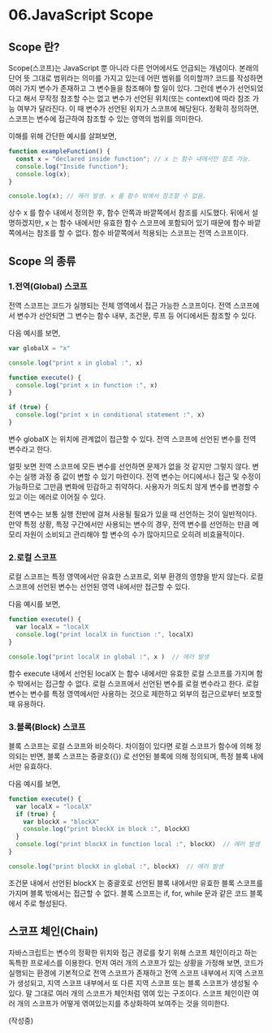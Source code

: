 # 06.JavaScript Scope

## Scope 란?
Scope(스코프)는 JavaScript 뿐 아니라 다른 언어에서도 언급되는 개념이다. 본래의 단어 뜻 그대로 범위라는 의미를 가지고 있는데 어떤 범위를 
의미할까? 코드를 작성하면 여러 가지 변수가 존재하고 그 변수들을 참조해야 할 일이 있다. 그런데 변수가 선언되었다고 해서 무작정 참조할 수는 
없고 변수가 선언된 위치(또는 context)에 따라 참조 가능 여부가 달라진다. 이 때 변수가 선언된 위치가 스코프에 해당된다. 정확히 정의하면, 
스코프는 변수에 접근하여 참조할 수 있는 영역의 범위를 의미한다.

이해를 위해 간단한 예시를 살펴보면,

```.js
function exampleFunction() {
  const x = "declared inside function"; // x 는 함수 내에서만 참조 가능.
  console.log("Inside function");
  console.log(x);
}

console.log(x); // 에러 발생. x 를 함수 밖에서 참조할 수 없음.
```

상수 x 를 함수 내에서 정의한 후, 함수 안쪽과 바깥쪽에서 참조를 시도했다. 뒤에서 설명하겠지만, x 는 함수 내에서만 유효한 함수 스코프에 포함되어 
있기 때문에 함수 바깥쪽에서는 참조를 할 수 없다. 함수 바깥쪽에서 적용되는 스코프는 전역 스코프이다.

## Scope 의 종류

### 1.전역(Global) 스코프
전역 스코프는 코드가 실행되는 전체 영역에서 접근 가능한 스코프이다. 전역 스코프에서 변수가 선언되면 그 변수는 함수 내부, 조건문, 루프 등 어디에서든 참조할 수 있다.

다음 예시를 보면,

```.js
var globalX = "x"

console.log("print x in global :", x)

function execute() {
  console.log("print x in function :", x)
}

if (true) {
  console.log("print x in conditional statement :", x)
}
```

변수 globalX 는 위치에 관계없이 접근할 수 있다. 전역 스코프에 선언된 변수를 전역 변수라고 한다.

얼핏 보면 전역 스코프에 모든 변수를 선언하면 문제가 없을 것 같지만 그렇지 않다. 변수는 실행 과정 중 값이 
변할 수 있기 마련이다. 전역 변수는 어디에서나 접근 및 수정이 가능하므로 그만큼 변화에 민감하고 취약하다. 
사용자가 의도치 않게 변수를 변경할 수 있고 이는 에러로 이어질 수 있다.

전역 변수는 보통 실행 전반에 걸쳐 사용될 필요가 있을 때 선언하는 것이 일반적이다. 만약 특정 상황, 특정 구간에서만 사용되는 변수의 경우, 전역 변수를 선언하는 만큼 메모리 자원이 소비되고 관리해야 할 변수의 수가 많아지므로 오히려 비효율적이다.

### 2.로컬 스코프
로컬 스코프는 특정 영역에서만 유효한 스코프로, 외부 환경의 영향을 받지 않는다. 로컬 스코프에 선언된 변수는 선언된 영역 내에서만 접근할 수 있다.

다음 예시를 보면,

```.js
function execute() {
  var localX = "localX
  console.log("print localX in function :", localX)
}

console.log("print localX in global :", x )  // 에러 발생
```

함수 execute 내에서 선언된 localX 는 함수 내에서만 유효한 로컬 스코프를 가지며 함수 밖에서는 접근할 수 없다. 로컬 스코프에서 선언된 변수를 로컬 변수라고 한다. 로컬 변수는 변수를 특정 영역에서만 사용하는 것으로 제한하고 외부의 접근으로부터 보호할 때 유용하다. 

### 3.블록(Block) 스코프
블록 스코프는 로컬 스코프와 비슷하다. 차이점이 있다면 로컬 스코프가 함수에 의해 정의되는 반면, 블록 스코프는 중괄호({}) 로 선언된 블록에 의해 정의되며, 특정 블록 내에서만 유효하다.

다음 예시를 보면,

```.js
function execute() {
  var localX = "localX"
  if (true) {
    var blockX = "blockX"
    console.log("print blockX in block :", blockX)
  }
  console.log("print blockX in function local :", blockX)  // 에러 발생
}

console.log("print blockX in global :", blockX)  // 에러 발생
```

조건문 내에서 선언된 blockX 는 중괄호로 선언된 블록 내에서만 유효한 블록 스코프를 가지며 블록 밖에서는 접근할 수 없다. 블록 스코프는 if, for, while 문과 같은 코드 블록에서 주로 형성된다.

## 스코프 체인(Chain)
자바스크립트는 변수의 정확한 위치와 접근 경로를 찾기 위해 스코프 체인이라고 하는 독특한 프로세스를 이용한다. 먼저 여러 개의 스코프가 있는 상황을 가정해 보면, 코드가 실행되는 환경에 기본적으로 전역 스코프가 존재하고 전역 스코프 내부에서 지역 스코프가 생성되고, 지역 스코프 내부에서 또 다른 지역 스코프 또는 블록 스코프가 생성될 수 있다. 말 그대로 여러 개의 스코프가 체인처럼 엮여 있는 구조이다. 스코프 체인이란 여러 개의 스코프가 어떻게 엮여있는지를 추상화하여 보여주는 것을 의미한다.

(작성중)
